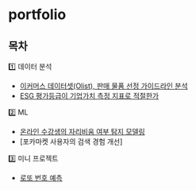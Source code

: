 # portfolio
## 목차
1️⃣ 데이터 분석
- [이커머스 데이터셋(Olist), 판매 물품 선정 가이드라인 분석](https://github.com/better-noh/portfolio/tree/main/olist_ecommerce)
- [ESG 평가등급이 기업가치 측정 지표로 적절한가](https://github.com/better-noh/portfolio/tree/main/ESG_Rating_analysis)

2️⃣ ML
- [온라인 수강생의 자리비움 여부 탐지 모델링](https://github.com/better-noh/portfolio/tree/main/Zoom_Detection)
- [포카마켓 사용자의 검색 경험 개선]

3️⃣ 미니 프로젝트
- [로또 번호 예측](https://github.com/better-noh/portfolio/tree/main/Where_is_My_lotto)

</br>


